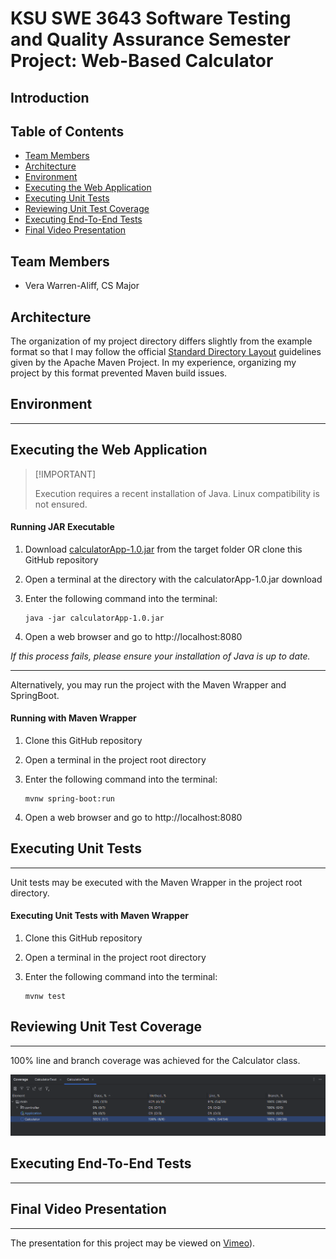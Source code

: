 # KSU SWE 3643 Software Testing and Quality Assurance Semester Project: Web-Based Calculator

## Introduction

## Table of Contents

- [Team Members](#team-members)
- [Architecture](#architecture)
- [Environment](#environment)
- [Executing the Web Application](#executing-the-web-application)
- [Executing Unit Tests](#executing-unit-tests)
- [Reviewing Unit Test Coverage](#reviewing-unit-test-coverage)
- [Executing End-To-End Tests](#executing-end-to-end-tests)
- [Final Video Presentation](#final-video-presentation)

## Team Members

- Vera Warren-Aliff, CS Major

## Architecture

The organization of my project directory differs slightly from the example format so that I may follow the official [Standard Directory Layout]((https://maven.apache.org/guides/introduction/introduction-to-the-standard-directory-layout.html)) guidelines given by the Apache Maven Project.
In my experience, organizing my project by this format prevented Maven build issues.



## Environment

-----

## Executing the Web Application

>  [!IMPORTANT]
>
> Execution requires a recent installation of Java. Linux compatibility is not ensured.

#### Running JAR Executable
1. Download [calculatorApp-1.0.jar](target/calculatorApp-1.0.jar) from the target folder OR clone this GitHub repository
2. Open a terminal at the directory with the calculatorApp-1.0.jar download
3. Enter the following command into the terminal:

       java -jar calculatorApp-1.0.jar
4. Open a web browser and go to http://localhost:8080

*If this process fails, please ensure your installation of Java is up to date.*

-----

Alternatively, you may run the project with the Maven Wrapper and SpringBoot.

#### Running with Maven Wrapper
1. Clone this GitHub repository
2. Open a terminal in the project root directory
3. Enter the following command into the terminal:

       mvnw spring-boot:run 
4. Open a web browser and go to http://localhost:8080

## Executing Unit Tests

-----

Unit tests may be executed with the Maven Wrapper in the project root directory.

#### Executing Unit Tests with Maven Wrapper
1. Clone this GitHub repository
2. Open a terminal in the project root directory
3. Enter the following command into the terminal:

       mvnw test

## Reviewing Unit Test Coverage

-----

100% line and branch coverage was achieved for the Calculator class.

![Coverage](assets/Coverage.png)


## Executing End-To-End Tests

-----

## Final Video Presentation

-----

The presentation for this project may be viewed on [Vimeo](https://vimeo.com/1035858697)).
